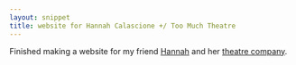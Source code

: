 ```yaml
---
layout: snippet
title: website for Hannah Calascione +/ Too Much Theatre
---
```


Finished making a website for my friend [Hannah](https://hannahcalascione.com) and her [theatre company](https://hannahcalascione.com/company).
